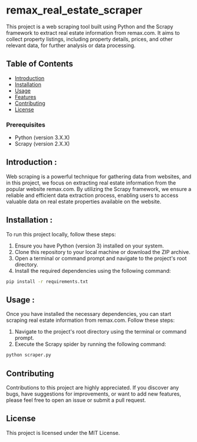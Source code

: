 # remax_real_estate_scraper

This project is a web scraping tool built using Python and the Scrapy framework to extract real estate information from remax.com. It aims to collect property listings, including property details, prices, and other relevant data, for further analysis or data processing.

## Table of Contents

- [Introduction](#introduction)
- [Installation](#installation)
- [Usage](#usage)
- [Features](#features)
- [Contributing](#contributing)
- [License](#license)


### Prerequisites

- Python (version 3.X.X)
- Scrapy (version 2.X.X)

## Introduction : 

Web scraping is a powerful technique for gathering data from websites, and in this project, we focus on extracting real estate information from the popular website remax.com. By utilizing the Scrapy framework, we ensure a reliable and efficient data extraction process, enabling users to access valuable data on real estate properties available on the website.

## Installation : 
To run this project locally, follow these steps:

1. Ensure you have Python (version 3) installed on your system.
2. Clone this repository to your local machine or download the ZIP archive.
3. Open a terminal or command prompt and navigate to the project's root directory.
4. Install the required dependencies using the following command:
```bash
pip install -r requirements.txt
```
## Usage : 
Once you have installed the necessary dependencies, you can start scraping real estate information from remax.com. Follow these steps:

1. Navigate to the project's root directory using the terminal or command prompt.
2. Execute the Scrapy spider by running the following command:
```bash
python scraper.py
```
## Contributing
Contributions to this project are highly appreciated. If you discover any bugs, have suggestions for improvements, or want to add new features, please feel free to open an issue or submit a pull request.

## License
This project is licensed under the MIT License.

